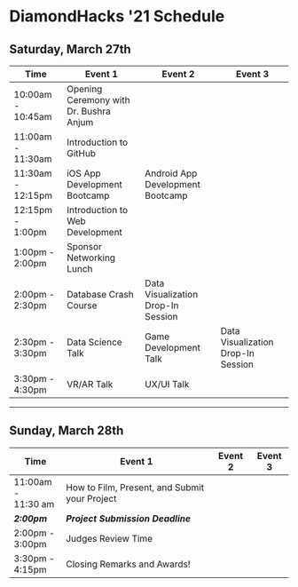 # DiamondHacks '21 Schedule
## Saturday, March 27th
|      **Time**      | **Event 1** | **Event 2** |**Event 3**|
|----------|-------------|-------------|-----------|
|10:00am - 10:45am|Opening Ceremony with Dr. Bushra Anjum|||
|11:00am - 11:30am|Introduction to GitHub|||
|11:30am - 12:15pm|iOS App Development Bootcamp|Android App Development Bootcamp||
|12:15pm -</br> 1:00pm|Introduction to Web Development|||
|1:00pm -</br> 2:00pm|Sponsor Networking Lunch|||
|2:00pm -</br> 2:30pm|Database Crash Course|Data Visualization Drop-In Session||
|2:30pm -</br> 3:30pm|Data Science Talk|Game Development Talk|Data Visualization Drop-In Session|
|3:30pm -</br> 4:30pm|VR/AR Talk|UX/UI Talk||
---
## Sunday, March 28th
| **Time** | **Event 1** | **Event 2** |**Event 3**|
|----------|-------------|-------------|-----------|
|11:00am -</br> 11:30 am|How to Film, Present, and Submit your Project|||
|***2:00pm***|***Project Submission Deadline***|
|2:00pm -</br> 3:00pm|Judges Review Time|||
|3:30pm -</br> 4:15pm|Closing Remarks and Awards!|||

